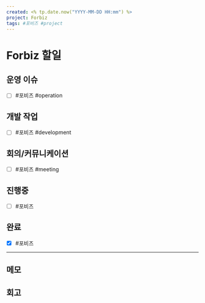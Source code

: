 ```yaml
---
created: <% tp.date.now("YYYY-MM-DD HH:mm") %>
project: Forbiz
tags: #포비즈 #project
---
```


# Forbiz 할일

## 운영 이슈

- [ ] #포비즈 #operation

## 개발 작업

- [ ] #포비즈 #development

## 회의/커뮤니케이션

- [ ] #포비즈 #meeting

## 진행중

- [ ] #포비즈

## 완료

- [x] #포비즈

---

## 메모


## 회고
